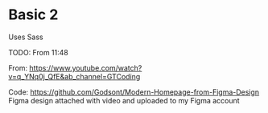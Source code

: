 # Basic 2

Uses Sass

TODO: From 11:48

From: https://www.youtube.com/watch?v=q_YNq0j_QfE&ab_channel=GTCoding

Code: https://github.com/Godsont/Modern-Homepage-from-Figma-Design
Figma design attached with video and uploaded to my Figma account
